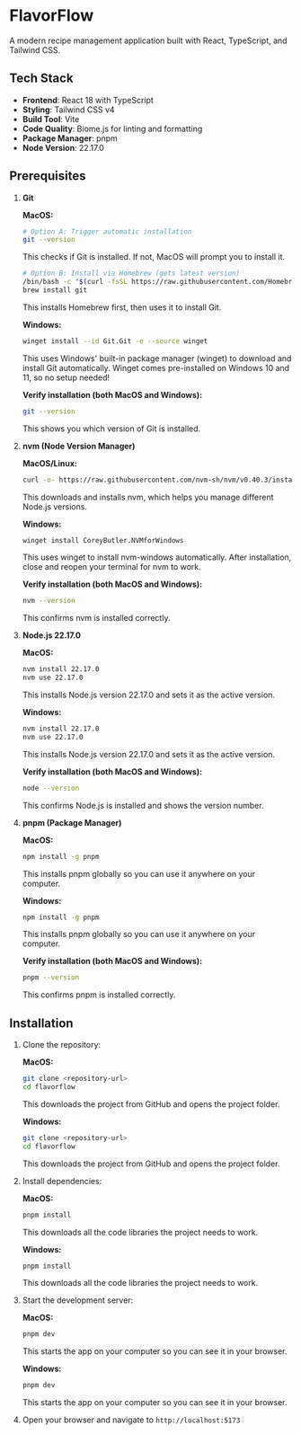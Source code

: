 # FlavorFlow

A modern recipe management application built with React, TypeScript, and Tailwind CSS.

## Tech Stack

- **Frontend**: React 18 with TypeScript
- **Styling**: Tailwind CSS v4
- **Build Tool**: Vite
- **Code Quality**: Biome.js for linting and formatting
- **Package Manager**: pnpm
- **Node Version**: 22.17.0

## Prerequisites

1. **Git**
   
   **MacOS:**
   ```bash
   # Option A: Trigger automatic installation
   git --version
   ```
   This checks if Git is installed. If not, MacOS will prompt you to install it.
   
   ```bash
   # Option B: Install via Homebrew (gets latest version)
   /bin/bash -c "$(curl -fsSL https://raw.githubusercontent.com/Homebrew/install/HEAD/install.sh)"
   brew install git
   ```
   This installs Homebrew first, then uses it to install Git.
   
   **Windows:**
   ```bash
   winget install --id Git.Git -e --source winget
   ```
   This uses Windows' built-in package manager (winget) to download and install Git automatically. Winget comes pre-installed on Windows 10 and 11, so no setup needed!
   
   **Verify installation (both MacOS and Windows):**
   ```bash
   git --version
   ```
   This shows you which version of Git is installed.

2. **nvm (Node Version Manager)**
   
   **MacOS/Linux:**
   ```bash
   curl -o- https://raw.githubusercontent.com/nvm-sh/nvm/v0.40.3/install.sh | bash
   ```
   This downloads and installs nvm, which helps you manage different Node.js versions.
   
   **Windows:**
   ```bash
   winget install CoreyButler.NVMforWindows
   ```
   This uses winget to install nvm-windows automatically. After installation, close and reopen your terminal for nvm to work.
   
   **Verify installation (both MacOS and Windows):**
   ```bash
   nvm --version
   ```
   This confirms nvm is installed correctly.

3. **Node.js 22.17.0**
   
   **MacOS:**
   ```bash
   nvm install 22.17.0
   nvm use 22.17.0
   ```
   This installs Node.js version 22.17.0 and sets it as the active version.
   
   **Windows:**
   ```bash
   nvm install 22.17.0
   nvm use 22.17.0
   ```
   This installs Node.js version 22.17.0 and sets it as the active version.
   
   **Verify installation (both MacOS and Windows):**
   ```bash
   node --version
   ```
   This confirms Node.js is installed and shows the version number.

4. **pnpm (Package Manager)**
   
   **MacOS:**
   ```bash
   npm install -g pnpm
   ```
   This installs pnpm globally so you can use it anywhere on your computer.
   
   **Windows:**
   ```bash
   npm install -g pnpm
   ```
   This installs pnpm globally so you can use it anywhere on your computer.
   
   **Verify installation (both MacOS and Windows):**
   ```bash
   pnpm --version
   ```
   This confirms pnpm is installed correctly.

## Installation

1. Clone the repository:

   **MacOS:**
   ```bash
   git clone <repository-url>
   cd flavorflow
   ```
   This downloads the project from GitHub and opens the project folder.
   
   **Windows:**
   ```bash
   git clone <repository-url>
   cd flavorflow
   ```
   This downloads the project from GitHub and opens the project folder.

2. Install dependencies:

   **MacOS:**
   ```bash
   pnpm install
   ```
   This downloads all the code libraries the project needs to work.
   
   **Windows:**
   ```bash
   pnpm install
   ```
   This downloads all the code libraries the project needs to work.

3. Start the development server:

   **MacOS:**
   ```bash
   pnpm dev
   ```
   This starts the app on your computer so you can see it in your browser.
   
   **Windows:**
   ```bash
   pnpm dev
   ```
   This starts the app on your computer so you can see it in your browser.

4. Open your browser and navigate to `http://localhost:5173`
